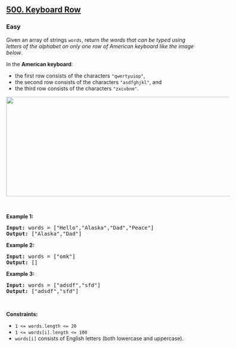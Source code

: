 <div>
  <h2>
    <a href="https://leetcode.com/problems/keyboard-row/">500. Keyboard Row</a>
  </h2>
  <h3>Easy</h3>

  <p>
    Given an array of strings <code>words</code>, return
    <em
      >the words that can be typed using letters of the alphabet on only one row
      of American keyboard like the image below</em
    >.
  </p>

  <p>In the <strong>American keyboard</strong>:</p>

  <ul>
    <li>the first row consists of the characters <code>"qwertyuiop"</code>,</li>
    <li>
      the second row consists of the characters <code>"asdfghjkl"</code>, and
    </li>
    <li>the third row consists of the characters <code>"zxcvbnm"</code>.</li>
  </ul>
  <img
    alt=""
    src="https://assets.leetcode.com/uploads/2018/10/12/keyboard.png"
    style="width: 800px; max-width: 600px; height: 267px"
  />
  <p>&nbsp;</p>
  <p><strong class="example">Example 1:</strong></p>

  <pre><strong>Input:</strong> words = ["Hello","Alaska","Dad","Peace"]
<strong>Output:</strong> ["Alaska","Dad"]
</pre>

  <p><strong class="example">Example 2:</strong></p>

  <pre><strong>Input:</strong> words = ["omk"]
<strong>Output:</strong> []
</pre>

  <p><strong class="example">Example 3:</strong></p>

  <pre><strong>Input:</strong> words = ["adsdf","sfd"]
<strong>Output:</strong> ["adsdf","sfd"]
</pre>

  <p>&nbsp;</p>
  <p><strong>Constraints:</strong></p>

  <ul>
    <li><code>1 &lt;= words.length &lt;= 20</code></li>
    <li><code>1 &lt;= words[i].length &lt;= 100</code></li>
    <li>
      <code>words[i]</code> consists of English letters (both lowercase and
      uppercase).&nbsp;
    </li>
  </ul>
</div>
